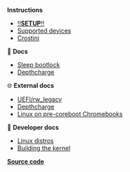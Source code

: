**Instructions**
  
  - [‼️**SETUP**‼️](/)
  - [Supported devices](/pages/devices)
  - [Crostini](/pages/crostini.md)

📖 **Docs**

  - [Sleep bootlock](/pages/bootlock.md)
  - [Depthcharge](/pages/depthcharge.md)

🌐 **External docs**

  - [UEFI/rw_legacy](https://mrchromebox.tech/#bootmodes)
  - [Depthcharge](https://libreboot.org/docs/depthcharge/)
  - [Linux on pre-coreboot Chromebooks](https://github.com/nh2/chrubuntu-anyos)  

📖 **Developer docs**

  - [Linux distros](/dev-pages/distros.md)
  - [Building the kernel](/dev-pages/kernel.md)


**[Source code](https://github.com/eupnea-linux/eupnea)**  
